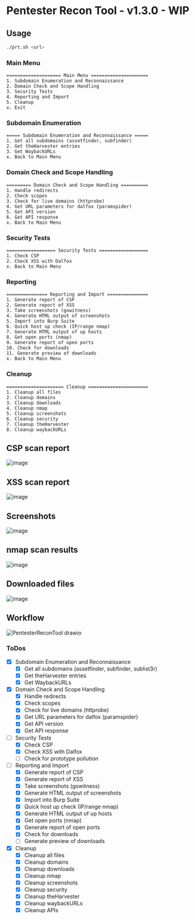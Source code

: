# Pentester Recon Tool - v1.3.0 - WIP

## Usage
```bash
./prt.sh <url>
```

### Main Menu
```
==================== Main Menu =====================
1. Subdomain Enumeration and Reconnaissance
2. Domain Check and Scope Handling
3. Security Tests
4. Reporting and Import
5. Cleanup
x. Exit
```
### Subdomain Enumeration
```
===== Subdomain Enumeration and Reconnaissance =====
1. Get all subdomains (assetfinder, subfinder)
2. Get theHarvester entries
3. Get WaybackURLs
x. Back to Main Menu
```
### Domain Check and Scope Handling
```
========= Domain Check and Scope Handling ==========
1. Handle redirects
2. Check scopes
3. Check for live domains (httprobe)
4. Get URL parameters for dalfox (paramspider)
5. Get API version
6. Get API response
x. Back to Main Menu
```
### Security Tests
```
================== Security Tests ==================
1. Check CSP
2. Check XSS with Dalfox
x. Back to Main Menu
```
### Reporting
```
=============== Reporting and Import ===============
1. Generate report of CSP
2. Generate report of XSS
3. Take screenshots (gowitness)
4. Generate HTML output of screenshots
5. Import into Burp Suite
6. Quick host up check (IP/range nmap)
7. Generate HTML output of up hosts
8. Get open ports (nmap)
9. Generate report of open ports
10. Check for downloads
11. Generate preview of downloads
x. Back to Main Menu
```
### Cleanup
```
===================== Cleanup ======================
1. Cleanup all files
2. Cleanup domains
3. Cleanup downloads
4. Cleanup nmap
5. Cleanup screenshots
6. Cleanup security
7. Cleanup theHarvester
8. Cleanup waybackURLs
```

## CSP scan report
![image](https://github.com/user-attachments/assets/d3e9643c-321e-42ff-a239-13f25f3cf0a1)

## XSS scan report
![image](https://github.com/user-attachments/assets/bd5d0d00-d5d5-451e-85ff-649c116cbd61)

## Screenshots
![image](https://github.com/user-attachments/assets/8f010c1f-cfdf-447e-8d75-d5810da4ee79)

## nmap scan results
![image](https://github.com/user-attachments/assets/02a1cc3a-cf03-4888-8820-b26bf42f8401)

## Downloaded files
![image](https://github.com/user-attachments/assets/231f0a26-f7e2-43fe-ab1e-19be2f200ff7)

## Workflow
![PentesterReconTool drawio](https://github.com/user-attachments/assets/6e625999-1331-4d0d-950a-22f25b238d87)

### ToDos
- [x] Subdomain Enumeration and Reconnaissance
    - [x] Get all subdomains (assetfinder, subfinder, sublist3r)
    - [x] Get theHarvester entries
    - [x] Get WaybackURLs
- [x] Domain Check and Scope Handling
    - [x] Handle redirects
    - [x] Check scopes
    - [x] Check for live domains (httprobe)
    - [x] Get URL parameters for dalfox (paramspider)
    - [x] Get API version
    - [x] Get API response
- [ ] Security Tests
    - [x] Check CSP
    - [x] Check XSS with Dalfox
    - [ ] Check for prototype pollution
- [ ] Reporting and Import
    - [x] Generate report of CSP
    - [x] Generate report of XSS
    - [x] Take screenshots (gowitness)
    - [x] Generate HTML output of screenshots
    - [x] Import into Burp Suite
    - [x] Quick host up check (IP/range nmap)
    - [x] Generate HTML output of up hosts
    - [x] Get open ports (nmap)
    - [x] Generate report of open ports
    - [x] Check for downloads
    - [ ] Generate preview of downloads
- [x] Cleanup
    - [x] Cleanup all files
    - [x] Cleanup domains
    - [x] Cleanup downloads
    - [x] Cleanup nmap
    - [x] Cleanup screenshots
    - [x] Cleanup security
    - [x] Cleanup theHarvester
    - [x] Cleanup waybackURLs
    - [x] Cleanup APIs
